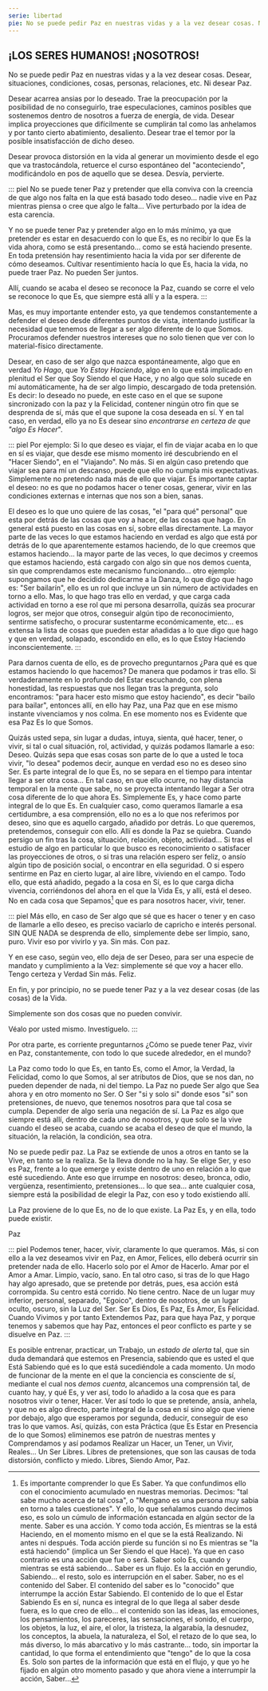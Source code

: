 ```yaml
---
serie: libertad
pie: No se puede pedir Paz en nuestras vidas y a la vez desear cosas. Ni desear Paz.
---
```


## ¡LOS SERES HUMANOS! ¡NOSOTROS!

No se puede pedir Paz en nuestras vidas y a la vez desear cosas. Desear, situaciones, condiciones, cosas, personas, relaciones, etc. Ni desear Paz.

Desear acarrea ansias por lo deseado. Trae la preocupación por la posibilidad de no conseguirlo, trae especulaciones, caminos posibles que sostenemos dentro de nosotros a fuerza de energía, de vida. Desear implica proyecciones que difícilmente se cumplirán tal como las anhelamos y por tanto cierto abatimiento, desaliento. Desear trae el temor por la posible insatisfacción de dicho deseo.

Desear provoca distorsión en la vida al generar un movimiento desde el ego que va trastocándola, retuerce el curso espontáneo del "aconteciendo", modificándolo en pos de aquello que se desea. Desvía, pervierte.

::: piel
No se puede tener Paz y pretender que ella conviva con la creencia de que algo nos falta en la que está basado todo deseo… nadie vive en Paz mientras piensa o cree que algo le falta… Vive perturbado por la idea de esta carencia.

Y no se puede tener Paz y pretender algo en lo más mínimo, ya que pretender es estar en desacuerdo con lo que Es, es no recibir lo que Es la vida ahora, como se está presentando… como se está haciendo presente. En toda pretensión hay resentimiento hacia la vida por ser diferente de cómo deseamos. Cultivar resentimiento hacía lo que Es, hacia la vida, no puede traer Paz. No pueden Ser juntos.

Allí, cuando se acaba el deseo se reconoce la Paz, cuando se corre el velo se reconoce lo que Es, que siempre está allí y a la espera.
:::

Mas, es muy importante entender esto, ya que tendemos constantemente a defender el deseo desde diferentes puntos de vista, intentando justificar la necesidad que tenemos de llegar a ser algo diferente de lo que Somos. Procuramos defender nuestros intereses que no solo tienen que ver con lo material-físico directamente.

Desear, en caso de ser algo que nazca espontáneamente, algo que en verdad _Yo Hago_, que _Yo Estoy Haciendo_, algo en lo que está implicado en plenitud el Ser que Soy Siendo el que Hace, y no algo que solo sucede en mí automáticamente, ha de ser algo limpio, descargado de toda pretensión. Es decir: lo deseado no puede, en este caso en el que se supone sincronizado con la paz y la Felicidad, contener ningún otro fin que se desprenda de sí, más que el que supone la cosa deseada en sí. Y en tal caso, en verdad, ello ya no Es desear sino _encontrarse en certeza de que "algo Es Hacer_".

::: piel
Por ejemplo: Si lo que deseo es viajar, el fin de viajar acaba en lo que en sí es viajar, que desde ese mismo momento iré descubriendo en el "Hacer Siendo", en el "Viajando". No más. Si en algún caso pretendo que viajar sea para mí un descanso, puede que ello no cumpla mis expectativas. Simplemente no pretendo nada más de ello que viajar.
Es importante captar el deseo: no es que no podamos hacer o tener cosas, generar, vivir en las condiciones externas e internas que nos son a bien, sanas.

El deseo es lo que uno quiere de las cosas, "el "para qué" personal" que esta por detrás de las cosas que voy a hacer, de las cosas que hago. En general está puesto en las cosas en sí, sobre ellas directamente. La mayor parte de las veces lo que estamos haciendo en verdad es algo que está por detrás de lo que aparentemente estamos haciendo, de lo que creemos que estamos haciendo… la mayor parte de las veces, lo que decimos y creemos que estamos haciendo, está cargado con algo sin que nos demos cuenta, sin que comprendamos este mecanismo funcionando… otro ejemplo: supongamos que he decidido dedicarme a la Danza, lo que digo que hago es: "Ser bailarín", ello es un rol que incluye un sin número de actividades en torno a ello. Mas, lo que hago tras ello en verdad, y que carga cada actividad en torno a ese rol que mi persona desarrolla, quizás sea procurar logros, ser mejor que otros, conseguir algún tipo de reconocimiento, sentirme satisfecho, o procurar sustentarme económicamente, etc… es extensa la lista de cosas que pueden estar añadidas a lo que digo que hago y que en verdad, solapado, escondido en ello, es lo que Estoy Haciendo inconscientemente.
:::

Para darnos cuenta de ello, es de provecho preguntarnos ¿Para qué es que estamos haciendo lo que hacemos? De manera que podamos ir tras ello. Si verdaderamente en lo profundo del Estar escuchando, con plena honestidad, las respuestas que nos llegan tras la pregunta, solo encontramos: "para hacer esto mismo que estoy haciendo", es decir "bailo para bailar", entonces allí, en ello hay Paz, una Paz que en ese mismo instante vivenciamos y nos colma. En ese momento nos es Evidente que esa Paz Es lo que Somos.

Quizás usted sepa, sin lugar a dudas, intuya, sienta, qué hacer, tener, o vivir, si tal o cual situación, rol, actividad, y quizás podamos llamarle a eso: Deseo. Quizás sepa que esas cosas son parte de lo que a usted le toca vivir, "lo desea" podemos decir, aunque en verdad eso no es deseo sino Ser. Es parte integral de lo que Es, no se separa en el tiempo para intentar llegar a ser otra cosa… En tal caso, en que ello ocurre, no hay distancia temporal en la mente que sabe, no se proyecta intentando llegar a Ser otra cosa diferente de lo que ahora Es. Simplemente Es, y hace como parte integral de lo que Es. En cualquier caso, como queramos llamarle a esa certidumbre, a esa comprensión, ello no es a lo que nos referimos por deseo, sino que es aquello cargado, añadido por detrás. Lo que queremos, pretendemos, conseguir con ello. Allí es donde la Paz se quiebra. Cuando persigo un fin tras la cosa, situación, relación, objeto, actividad… Si tras el estudio de algo en particular lo que busco es reconocimiento o satisfacer las proyecciones de otros, o si tras una relación espero ser feliz, o ansío algún tipo de posición social, o encontrar en ella seguridad. O si espero sentirme en Paz en cierto lugar, al aire libre, viviendo en el campo. Todo ello, que está añadido, pegado a la cosa en Sí, es lo que carga dicha vivencia, corriéndonos del ahora en el que la Vida Es, y allí, está el deseo. No en cada cosa que Sepamos[^1] que es para nosotros hacer, vivir, tener.

::: piel
Más ello, en caso de Ser algo que sé que es hacer o tener y en caso de llamarle a ello deseo, es preciso vaciarlo de capricho e interés personal. SIN QUE NADA se desprenda de ello, simplemente debe ser limpio, sano, puro. Vivir eso por vivirlo y ya. Sin más. Con paz.

Y en ese caso, según veo, ello deja de ser Deseo, para ser una especie de mandato y cumplimiento a la Vez: simplemente sé que voy a hacer ello. Tengo certeza y Verdad Sin más. Feliz.

En fin, y por principio, no se puede tener Paz y a la vez desear cosas (de las cosas) de la Vida.

Simplemente son dos cosas que no pueden convivir.

Véalo por usted mismo. Investíguelo.
:::

Por otra parte, es corriente preguntarnos ¿Cómo se puede tener Paz, vivir en Paz, constantemente, con todo lo que sucede alrededor, en el mundo?

La Paz como todo lo que Es, en tanto Es, como el Amor, la Verdad, la Felicidad, como lo que Somos, al ser atributos de Dios, que se nos dan, no pueden depender de nada, ni del tiempo. La Paz no puede Ser algo que Sea ahora y en otro momento no Ser. O Ser "si y solo si" donde esos "si" son pretensiones, de nuevo, que tenemos nosotros para que tal cosa se cumpla. Depender de algo sería una negación de sí. La Paz es algo que siempre está allí, dentro de cada uno de nosotros, y que solo se la vive cuando el deseo se acaba, cuando se acaba el deseo de que el mundo, la situación, la relación, la condición, sea otra.

No se puede pedir paz. La Paz se extiende de unos a otros en tanto se la Vive, en tanto se la realiza. Se la lleva donde no la hay. Se elige Ser, y eso es Paz, frente a lo que emerge y existe dentro de uno en relación a lo que esté sucediendo. Ante eso que irrumpe en nosotros: deseo, bronca, odio, vergüenza, resentimiento, pretensiones… lo que sea… ante cualquier cosa, siempre está la posibilidad de elegir la Paz, con eso y todo existiendo allí.

La Paz proviene de lo que Es, no de lo que existe. La Paz Es, y en ella, todo puede existir.

Paz

::: piel
Podemos tener, hacer, vivir, claramente lo que queramos. Más, si con ello a la vez deseamos vivir en Paz, en Amor, Felices, ello deberá ocurrir sin pretender nada de ello. Hacerlo solo por el Amor de Hacerlo. Amar por el Amor a Amar. Limpio, vacío, sano. En tal otro caso, si tras de lo que Hago hay algo apresado, que se pretende por detrás, pues, esa acción está corrompida. Su centro está corrido. No tiene centro. Nace de un lugar muy inferior, personal, separado, "Egoico", dentro de nosotros, de un lugar oculto, oscuro, sin la Luz del Ser. Ser Es Dios, Es Paz, Es Amor, Es Felicidad. Cuando Vivimos y por tanto Extendemos Paz, para que haya Paz, y porque tenemos y sabemos que hay Paz, entonces el peor conflicto es parte y se disuelve en Paz.
:::

Es posible entrenar, practicar, un Trabajo, un _estado de alerta_ tal, que sin duda demandará que estemos en Presencia, sabiendo que es usted el que Está Sabiendo qué es lo que está sucediéndole a cada momento. Un modo de funcionar de la mente en el que la conciencia es consciente de sí, mediante el cual nos _demos cuenta_, alcancemos una comprensión tal, de cuanto hay, y qué Es, y ver así, todo lo añadido a la cosa que es para nosotros vivir o tener, Hacer. Ver así todo lo que se pretende, ansía, anhela, y que no es algo directo, parte integral de la cosa en sí sino algo que viene por debajo, algo que esperamos por segunda, deducir, conseguir de eso tras lo que vamos. Así, quizás, con esta Práctica (que Es Estar en Presencia de lo que Somos) eliminemos ese patrón de nuestras mentes y Comprendamos y así podamos Realizar un Hacer, un Tener, un Vivir, Reales… Un Ser Libres. Libres de pretensiones, que son las causas de toda distorsión, conflicto y miedo. Libres, Siendo Amor, Paz.

[^1]: Es importante comprender lo que Es Saber. Ya que confundimos ello con el conocimiento acumulado en nuestras memorias. Decimos: "tal sabe mucho acerca de tal cosa", o "Mengano es una persona muy sabia en torno a tales cuestiones". Y ello, lo que señalamos cuando decimos eso, es solo un cúmulo de información estancada en algún sector de la mente.
Saber es una acción. Y como toda acción, Es mientras se la está Haciendo, en el momento mismo en el que se la está Realizando. Ni antes ni después.
Toda acción pierde su función si no Es mientras se "la está haciendo" (implica un Ser Siendo el que Hace). Ya que en caso contrario es una acción que fue o será.
Saber solo Es, cuando y mientras se está sabiendo... Saber es un flujo. Es la acción en gerundio, Sabiendo… el resto, solo es interrupción en el saber.
Saber, no es el contenido del Saber. El contenido del saber es lo "conocido" que interrumpe la acción Estar Sabiendo. El contenido de lo que el Estar Sabiendo Es en sí, nunca es integral de lo que llega al saber desde fuera, es lo que creo de ello… el contenido son las ideas, las emociones, los pensamientos, los pareceres, las sensaciones, el sonido, el cuerpo, los objetos, la luz, el aire, el olor, la tristeza, la algarabía, la desnudez, los conceptos, la abuela, la naturaleza, el Sol, el retazo de lo que sea, lo más diverso, lo más abarcativo y lo más castrante… todo, sin importar la cantidad, lo que forma el entendimiento que "tengo" de lo que la cosa Es. Solo son partes de la información que está en el flujo, y que yo he fijado en algún otro momento pasado y que ahora viene a interrumpir la acción, Saber…
